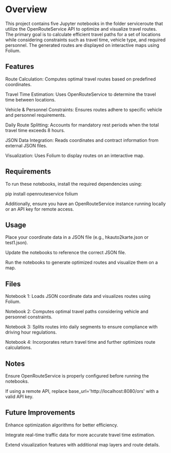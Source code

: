 

# Overview

This project contains five Jupyter notebooks in the folder serviceroute that utilize the OpenRouteService API to optimize and visualize travel routes. The primary goal is to calculate efficient travel paths for a set of locations while considering constraints such as travel time, vehicle type, and required personnel. The generated routes are displayed on interactive maps using Folium.

## Features

Route Calculation: Computes optimal travel routes based on predefined coordinates.

Travel Time Estimation: Uses OpenRouteService to determine the travel time between locations.

Vehicle & Personnel Constraints: Ensures routes adhere to specific vehicle and personnel requirements.

Daily Route Splitting: Accounts for mandatory rest periods when the total travel time exceeds 8 hours.

JSON Data Integration: Reads coordinates and contract information from external JSON files.

Visualization: Uses Folium to display routes on an interactive map.

## Requirements

To run these notebooks, install the required dependencies using:

pip install openrouteservice folium

Additionally, ensure you have an OpenRouteService instance running locally or an API key for remote access.

## Usage

Place your coordinate data in a JSON file (e.g., hkauto2karte.json or test1.json).

Update the notebooks to reference the correct JSON file.

Run the notebooks to generate optimized routes and visualize them on a map.

## Files

Notebook 1: Loads JSON coordinate data and visualizes routes using Folium.

Notebook 2: Computes optimal travel paths considering vehicle and personnel constraints.

Notebook 3: Splits routes into daily segments to ensure compliance with driving hour regulations.

Notebook 4: Incorporates return travel time and further optimizes route calculations.

## Notes

Ensure OpenRouteService is properly configured before running the notebooks.

If using a remote API, replace base_url='http://localhost:8080/ors' with a valid API key.

## Future Improvements

Enhance optimization algorithms for better efficiency.

Integrate real-time traffic data for more accurate travel time estimation.

Extend visualization features with additional map layers and route details.

